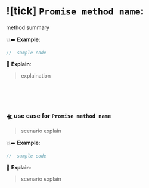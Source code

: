  <!-- tick need to access in file this template goes -->
 # ![tick]  `Promise method name`:
 method summary

 💥➡️ **Example**:
 ```js
//  sample code
```

🤯 **Explain**:

>explaination

</br>
</br>
</br>

### 🛸 use case for `Promise method name`

>scenario explain

 💥➡️ **Example**:

 ```js
//  sample code
```

🤯 **Explain**:

>scenario explain

</br>
</br>
</br>